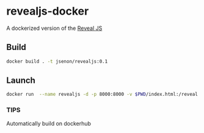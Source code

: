 # revealjs-docker

A dockerized version of the [Reveal JS](https://github.com/hakimel/reveal.js)

## Build

```sh
docker build . -t jsenon/revealjs:0.1
```

## Launch

```sh
docker run  --name revealjs -d -p 8000:8000 -v $PWD/index.html:/reveal.js/index.html  jsenon/revealjs:0.1
```

### TIPS

Automatically build on dockerhub
